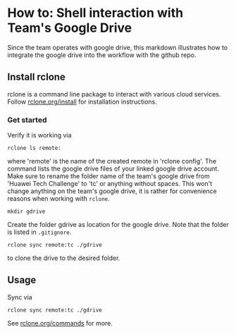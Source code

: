 # How to: Shell interaction with Team's Google Drive
Since the team operates with google drive, this markdown illustrates how to integrate 
the google drive into the workflow with the github repo.


## Install rclone
rclone is a command line package to interact with various cloud services. Follow
[rclone.org/install](https://rclone.org/install/) for installation instructions.

### Get started
Verify it is working via
```shell
rclone ls remote:
```
where 'remote' is the name of the created remote in 'rclone config'. The command lists the google drive files of your linked 
google drive account. <br>
Make sure to rename the folder name of the team's google drive from 'Huawei Tech Challenge' to 'tc' or anything without spaces. This won't change anything 
on the team's google drive, it is rather for convenience reasons when working with `rclone`. <br>
```shell
mkdir gdrive
```
Create the folder gdrive as location for the google drive. Note that the folder is listed in `.gitignore`. 
```shell
rclone sync remote:tc ./gdrive
```
to clone the drive to the desired folder.

## Usage
Sync via 
```shell
rclone sync remote:tc ./gdrive
```
See [rclone.org/commands](https://rclone.org/commands/) for more.
